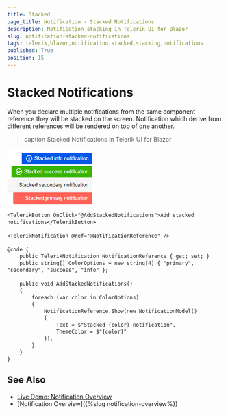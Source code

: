 ```yaml
---
title: Stacked
page_title: Notification - Stacked Notifications
description: Notification stacking in Telerik UI for Blazor
slug: notification-stacked-notifications
tags: telerik,blazor,notification,stacked,stacking,notifications
published: True
position: 15
---
```


# Stacked Notifications

When you declare multiple notifications from the same component reference they will be stacked on the screen. Notification which derive from different references will be rendered on top of one another.

>caption Stacked Notifications in Telerik UI for Blazor

![stacked notifications](images/notification-stacked-notifications.png)

````CSHTML
<TelerikButton OnClick="@AddStackedNotifications">Add stacked notifications</TelerikButton>

<TelerikNotification @ref="@NotificationReference" />

@code {
    public TelerikNotification NotificationReference { get; set; }
    public string[] ColorOptions = new string[4] { "primary", "secondary", "success", "info" };

    public void AddStackedNotifications()
    {
        foreach (var color in ColorOptions)
        {
            NotificationReference.Show(new NotificationModel()
            {
                Text = $"Stacked {color} notification",
                ThemeColor = $"{color}"
            });
        }
    }
}
````

## See Also

  * [Live Demo: Notification Overview](https://demos.telerik.com/blazor-ui/notification/overview)
  * [Notification Overview]({%slug notification-overview%})
